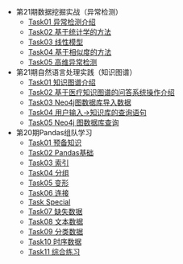 - 第21期数据挖掘实战（异常检测）
    - [Task01 异常检测介绍](anomaly_detection21/task01.md)
    - [Task02 基于统计学的方法](anomaly_detection21/task02.md)
    - [Task03 线性模型](anomaly_detection21/task03.md)
    - [Task04 基于相似度的方法](anomaly_detection21/task04.md)
    - [Task05 高维异常检测](anomaly_detection21/task05.md)
- 第21期自然语言处理实践（知识图谱）
    - [Task01 知识图谱介绍](knowledge_graph_basic21/task01.md)
    - [Task02 基于医疗知识图谱的问答系统操作介绍](knowledge_graph_basic21/task02.md)
    - [Task03 Neo4j图数据库导入数据](knowledge_graph_basic21/task03.md)
    - [Task04 用户输入->知识库的查询语句](knowledge_graph_basic21/task04.md)
    - [Task05 Neo4j 图数据库查询](knowledge_graph_basic21/task05.md)
- 第20期Pandas组队学习
    - [Task01 预备知识](pandas20/task01.md)
    - [Task02 Pandas基础](pandas20/task02.md)
    - [Task03 索引](pandas20/task03.md)
    - [Task04 分组](pandas20/task04.md)
    - [Task05 变形](pandas20/task05.md)
    - [Task06 连接](pandas20/task06.md)
    - [Task Special](pandas20/task-special.md)
    - [Task07 缺失数据](pandas20/task07.md)
    - [Task08 文本数据](pandas20/task08.md)
    - [Task09 分类数据](pandas20/task09.md)
    - [Task10 时序数据](pandas20/task10.md)
    - [Task11 综合练习](pandas20/task11.md)